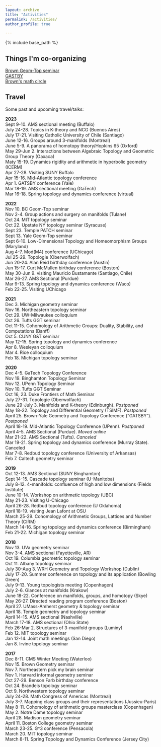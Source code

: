 ```yaml
---
layout: archive
title: "Activities"
permalink: /activities/
author_profile: true

---
```


{% include base_path %}

## Things I'm co-organizing

[Brown Geom-Top seminar](https://www.math.brown.edu/reschwar/seminar.html)\
[GASTBY](https://sites.google.com/view/gatsby-spring2023/) \
[Brown's math circle](https://sites.google.com/view/bumc-activities/home) 

## Travel 

Some past and upcoming travel/talks: 

**2023** \
Sept 9-10. AMS sectional meeting (Buffalo)\
July 24-28. Topics in K-theory and NCG (Buenos Aires)\
July 17-21. Visiting Catholic University of Chile (Santiago)\
June 12-16. Groups around 3-manifolds (Montreal)\
June 5-9. A panorama of homotopy theory/Hopkins 65 (Oxford)\
May 29-Jun 2. Interactions between Algebraic Topology and Geometric Group Theory (Oaxaca)\
Maty 15-19. Dynamics rigidity and arithmetic in hyperbolic geometry (ICERM)\
Apr 27-28. Visiting SUNY Buffalo \
Apr 15-16. Mid-Atlantic topology conference\
Apr 1. GATSBY conference (Yale)\
Mar 18-19. AMS sectional meeting (GaTech)\
Mar 16-18. Spring topology and dynamics conference (virtual)

**2022** \
Nov 10. BC Geom-Top seminar\
Nov 2-4. Group actions and surgery on manifolds (Tulane)\
Oct 24. MIT topology seminar\
Oct 22. Upstate NY topology seminar (Syracuse)\
Sept 23. Temple PATCH seminar\
Sept 13. Yale Geom-Top seminar\
Sept 6-10. Low-Dimensional Topology and Homeomorphism Groups (Maryland)\
Aug 4-7. Mod(M4) conference (UChicago)\
Jul 25-29. Topologie (Oberwolfach)\
Jun 20-24. Alan Reid birthday conference (Austin)\
Jun 15-17. Curt McMullen birthday conference (Boston)\
May 30-Jun 9. visiting Mauricio Bustamante (Santiago, Chile)\
Mar 26-27. AMS Sectional (Purdue)\
Mar 9-13. Spring topology and dynamics conference (Waco)\
Feb 22-25. Visiting UChicago

**2021** \
Dec 3. Michigan geometry seminar\
Nov 16. Northeastern topology seminar\
Oct 29. UW-Milwaukee colloquium\
Oct 26. Tufts GGT seminar\
Oct 11-15. Cohomology of Arithmetic Groups: Duality, Stability, and Computations (Banff)\
Oct 5. CUNY G&T seminar\
May 12-15. Spring topology and dynamics conference\
Apr 8. Wesleyan colloquium\
Mar 4. Rice colloquium\
Feb 18. Michigan topology seminar

**2020** \
Dec 4-5. GaTech Topology Conference\
Nov 19. Binghamton Topology Seminar\
Nov 12. UPenn Topology Seminar\
Nov 10. Tufts GGT Seminar\
Oct 16, 23. Duke Frontiers of Math Seminar \
July 27-31. Topologie (Oberwolfach) \
June 29-July 3. Manifolds and K-theory (Edinburgh). _Postponed_\
May 18-22. Topology and Differential Geometry (TSIMF). _Postponed_\
April 25. Brown-Yale Geometry and Topology Conference (“GATSBY”). _Postponed_\
April 18-19. Mid-Atlantic Topology Conference (UPenn). _Postponed_\
April 4-5. AMS Sectional (Purdue). _Moved online_\
Mar 21-22. AMS Sectional (Tufts). _Canceled_ \
Mar 19-21. Spring topology and dynamics conference (Murray State). Canceled \
Mar 7-8. Redbud topology conference (University of Arkansas)\
Feb 7. Caltech geometry seminar

**2019**\
Oct 12-13. AMS Sectional (SUNY Binghamton) \
Sept 14-15. Cascade topology seminar (U-Manitoba)\
July 8-12. 4-manifolds: confluence of high and low dimensions (Fields Institute)\
June 10-14. Workshop on arithmetic topology (UBC)\
May 21-23. Visiting U-Chicago\
April 26-28. Redbud topology conference (U Oklahoma) \
April 18-19. visiting Jean Lafont at OSU \
March 25-29. Cohomology of Arithmetic Groups, Lattices and Number Theory (CIRM)\
March 14-16. Spring topology and dynamics conference (Birmingham) \
Feb 21-22. Michigan topology seminar

**2018**\
Nov 13. UVa geometry seminar\
Nov 3-4. AMS sectional (Fayetteville, AR)\
Oct 19. Columbia geometric topology seminar\
Oct 11. Albany topology seminar\
July 30-Aug 3. WRH Geometry and Topology Workshop (Dublin) \
July 17-20. Summer conference on topology and its application (Bowling Green)\
July 9-13. Young topologists meeting (Copenhagen)\
July 2-6. Glances at manifolds (Krakow)\
June 18-22. Conference on manifolds, groups, and homotopy (Skye)\
May 26-27. Directed reading program conference (Boston)\
April 27. UMass-Amherst geometry & topology seminar\
April 18. Temple geometry and topology seminar\
April 14-15. AMS sectional (Nashville) \
March 17-18. AMS sectional (Ohio State)\
Feb 26-Mar 2. Structures of 3-manifold groups (Luminy)\
Feb 12. MIT topology seminar\
Jan 12-14. Joint math meetings (San Diego)\
Jan 8. Irvine topology seminar

**2017**\
Dec 8-11. CMS Winter Meeting (Waterloo) \
Nov 15. Brown Geometry seminar\
Nov 7. Northeastern pick my brain seminar\
Nov 1. Harvard informal geometry seminar\
Oct 27-29. Benson Farb birthday conference\
Oct 24. Brandeis topology seminar\
Oct 9. Northwestern topology seminar\
July 24-28. Math Congress of Americas (Montreal)\
July 3-7. Mapping class groups and their representations (Jussieu-Paris)\
May 8-11. Cohomology of arithmetic groups masterclass (Copenhagen)\
May 2. Notre Dame topology seminar\
April 28. Madison geometry seminar\
April 11. Boston College geometry seminar\
March 23-25. G^3 conference (Pensacola) \
March 20. MIT topology seminar\
March 8-11. Spring Topology and Dynamics Conference (Jersey City)
